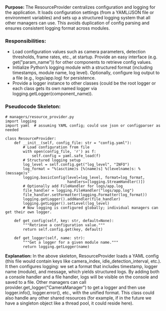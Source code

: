 **Purpose:** The ResourceProvider centralizes configuration and logging for the application. It loads configuration settings (from a YAML/JSON file or environment variables) and sets up a structured logging system that all other managers can use. This avoids duplication of config parsing and ensures consistent logging format across modules. 

### Responsibilities:

- Load configuration values such as camera parameters, detection thresholds, frame rates, etc., at startup. Provide an easy interface (e.g. get("param_name")) for other components to retrieve config values.
- Initialize Python’s logging module with a structured format (including timestamps, module name, log level). Optionally, configure log output to a file (e.g., logs/app.log) for persistence.
- Provide a logger instance to other classes (could be the root logger or each class gets its own named logger via logging.getLogger(component_name)).

### Pseudocode Skeleton:

```
# managers/resource_provider.py
import logging
import yaml  # assuming YAML config; could use json or configparser as needed

class ResourceProvider:
    def __init__(self, config_file: str = "config.yaml"):
        # Load configuration from file
        with open(config_file, 'r') as f:
            self.config = yaml.safe_load(f)
        # Structured logging setup
        log_level = self.config.get("log_level", "INFO")
        log_format = "%(asctime)s [%(name)s] %(levelname)s: %(message)s"
        logging.basicConfig(level=log_level, format=log_format,
                            handlers=[logging.StreamHandler()])
        # Optionally add FileHandler for logs/app.log
        file_handler = logging.FileHandler("logs/app.log")
        file_handler.setFormatter(logging.Formatter(log_format))
        logging.getLogger().addHandler(file_handler)
        logging.getLogger().setLevel(log_level)
        # Now logging is configured globally; individual managers can get their own logger.

    def get_config(self, key: str, default=None):
        """Retrieve a configuration value."""
        return self.config.get(key, default)

    def get_logger(self, name: str):
        """Get a logger for a given module name."""
        return logging.getLogger(name)
```

**Explanation:** In the above skeleton, ResourceProvider loads a YAML config (this file would contain keys like camera_index, idle_detection_interval, etc.). It then configures logging: we set a format that includes timestamp, logger name (module), and message, which yields structured logs. By adding both a console handler and a file handler, logs will be visible on the console and saved to a file. Other managers can call provider.get_logger("CameraManager") to get a logger and then use logger.info(), logger.error(), etc., with the unified format. This class could also handle any other shared resources (for example, if in the future we have a singleton object like a thread pool, it could reside here).